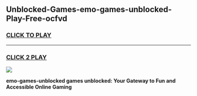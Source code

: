 
## Unblocked-Games-emo-games-unblocked-Play-Free-ocfvd
<h3>
<a href="https://premium76.site?title=emo-games-unblocked&ref=09A">CLICK TO PLAY</a></h3>
<hr>

<h3>
<a href="https://premium76.site?title=emo-games-unblocked&ref=09A">CLICK 2 PLAY</a>
  
</h3>

<a href="https://premium76.site?title=emo-games-unblocked&ref=09A"><img src="https://clearcache.store/games.png"></a>


**emo-games-unblocked games unblocked: Your Gateway to Fun and Accessible Online Gaming**
